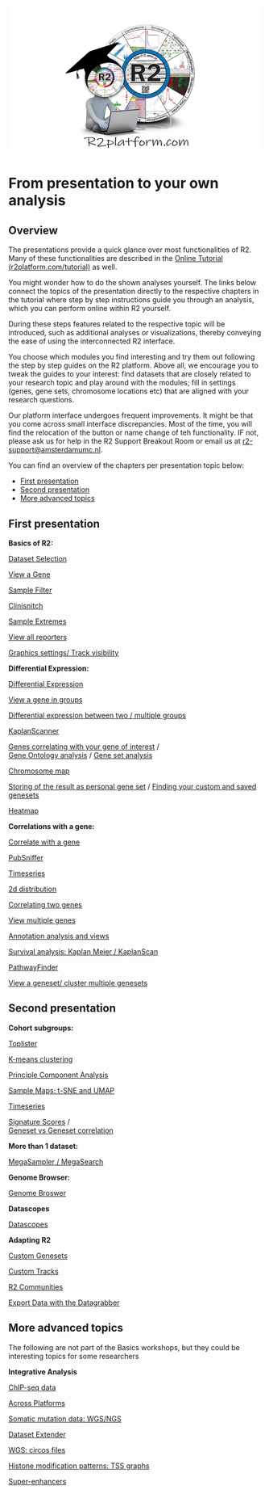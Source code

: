 <a id="r2_introduction_workshop_2024"> </a>

![](_static/images/R2IntroductionWorkshop/trainingpamflet.png)

From presentation to your own analysis
=======

Overview
---
The presentations provide a quick glance over most functionalities of R2. Many of these functionalities are described in the [Online Tutorial (r2platform.com/tutorial)](https://r2-tutorials.readthedocs.io/) as well.  

You might wonder how to do the shown analyses yourself. The links below connect the topics of the presentation directly to the respective chapters in the tutorial where step by step instructions guide you through an analysis, which you can perform online within R2 yourself. 

During these steps features related to the respective topic will be introduced, such as additional analyses or visualizations, thereby conveying the ease of using the interconnected R2 interface.   

You choose which modules you find interesting and try them out following the step by step guides on the R2 platform. Above all, we encourage you to tweak the guides to your interest: find datasets that are closely related to your research topic and play around with the modules; fill in settings (genes, gene sets, chromosome locations etc) that are aligned with your research questions. 
  
Our platform interface undergoes frequent improvements. It might be that you come across small interface discrepancies. Most of the time, you will find the relocation of the button or name change of teh functionality. IF not, please ask us for help in the R2 Support Breakout Room or email us at r2-support@amsterdamumc.nl.  

You can find an overview of the chapters per presentation topic below:  
  
* [First presentation](https://r2-training-courses.readthedocs.io/en/latest/R2IntroductionWorkshop.html#first-presentation)  
* [Second presentation](https://r2-training-courses.readthedocs.io/en/latest/R2IntroductionWorkshop.html#second-presentation)
* [More advanced topics](https://r2-training-courses.readthedocs.io/en/latest/R2IntroductionWorkshop.html#more-advanced-topics)  
  

First presentation
--- 
  
**Basics of R2:**  

[Dataset Selection](https://r2-tutorials.readthedocs.io/en/latest/Using_Datasets.html)   

[View a Gene](https://r2-tutorials.readthedocs.io/en/latest/One_Gene_View.html)  

[Sample Filter](https://r2-tutorials.readthedocs.io/en/latest/One_Gene_View.html)  

[Clinisnitch](https://r2-tutorials.readthedocs.io/en/latest/One_Gene_View.html)  

[Sample Extremes](https://r2-tutorials.readthedocs.io/en/latest/Handyparts.html)  

[View all reporters](https://r2-tutorials.readthedocs.io/en/latest/One_Gene_View.html)  

[Graphics settings/ Track visibility](https://r2-tutorials.readthedocs.io/en/latest/One_Gene_View.html)  
  
**Differential Expression:**  

[Differential Expression](https://r2-tutorials.readthedocs.io/en/latest/Differential_Expression.html)  

[View a gene in groups](https://r2-tutorials.readthedocs.io/en/latest/One_Gene_View.html)  
  
[Differential expression between two / multiple groups](https://r2-tutorials.readthedocs.io/en/latest/Differential_Expression.html)  

[KaplanScanner](https://r2-tutorials.readthedocs.io/en/latest/Kaplan_Meier.html)  

[Genes correlating with your gene of interest](https://r2-tutorials.readthedocs.io/en/latest/Correlating_Genes.html)  /  
[Gene Ontology analysis](https://r2-tutorials.readthedocs.io/en/latest/Correlating_Genes.html) / 
[Gene set analysis](https://r2-tutorials.readthedocs.io/en/latest/Correlating_Genes.html?)  

[Chromosome map](https://r2-tutorials.readthedocs.io/en/latest/Correlating_Genes.html)  

[Storing of the result as personal gene set](https://r2-tutorials.readthedocs.io/en/latest/Correlating_Genes.html) / [Finding your custom and saved genesets](https://r2-tutorials.readthedocs.io/en/latest/Adapting_R2.html#step-3-create-your-custom-genesets)  

[Heatmap](https://r2-tutorials.readthedocs.io/en/latest/Using_And_Creating_Genesets.htmlp)  
  
  
**Correlations with a gene:**  

[Correlate with a gene](https://r2-tutorials.readthedocs.io/en/latest/Correlating_Genes.html)  

[PubSniffer](https://r2-tutorials.readthedocs.io/en/latest/Correlating_Genes.html)

[Timeseries](https://r2-tutorials.readthedocs.io/en/latest/Analysing_Time_Series.html)  

[2d distribution](https://r2-tutorials.readthedocs.io/en/latest/Multiple_Datasets.html)  

[Correlating two genes](https://r2-tutorials.readthedocs.io/en/latest/Correlating_Genes.html)  
  
[View multiple genes](https://r2-tutorials.readthedocs.io/en/latest/Multiple_Genes_View.html#multiple-genes-view)  

[Annotation analysis and views](https://r2-tutorials.readthedocs.io/en/latest/Annotation_Analyses.html)  

[Survival analysis: Kaplan Meier / KaplanScan](https://r2-tutorials.readthedocs.io/en/latest/Kaplan_Meier.html)  

[PathwayFinder](https://r2-tutorials.readthedocs.io/en/latest/Pathway_Finder.html)  

[View a geneset/ cluster multiple genesets](https://r2-tutorials.readthedocs.io/en/latest/Using_And_Creating_Genesets.html)





Second presentation
---
**Cohort subgroups:**  

[Toplister](https://r2-tutorials.readthedocs.io/en/latest/Using_And_Creating_Genesets.html)

[K-means clustering](https://r2-tutorials.readthedocs.io/en/latest/K_Means_Clustering.html#k-means-clustering-in-r2)

[Principle Component Analysis](https://r2-tutorials.readthedocs.io/en/latest/Principle_Components_Analysis.html)  

[Sample Maps: t-SNE and UMAP](https://r2-tutorials.readthedocs.io/en/latest/tSNE_dimensionality_reduction.html)

[Timeseries](https://r2-tutorials.readthedocs.io/en/latest/Analysing_Time_Series.html)  

[Signature Scores](https://r2-tutorials.readthedocs.io/en/latest/Using_Signatures.html) /  
[Geneset vs Geneset correlation](https://r2-tutorials.readthedocs.io/en/latest/Using_Signatures.html)  
  
  
**More than 1 dataset:**  

[MegaSampler / MegaSearch](https://r2-tutorials.readthedocs.io/en/latest/Multiple_Datasets.html)  
  
  
**Genome Browser:**  

[Genome Broswer](https://r2-tutorials.readthedocs.io/en/latest/Using_The_Genome_Browser.html)  
  
  
**Datascopes**  

[Datascopes](https://r2-tutorials.readthedocs.io/en/latest/DataScopes.html)  
  
  
**Adapting R2**  

[Custom Genesets](https://r2-tutorials.readthedocs.io/en/latest/Adapting_R2.html#step-3-create-your-custom-genesets)  
  
[Custom Tracks](https://r2-tutorials.readthedocs.io/en/latest/Adapting_R2.html#step-5-upload-your-own-tracks)  
  
[R2 Communities](https://r2-tutorials.readthedocs.io/en/latest/Adapting_R2.html#step-6-cooperate-through-r2-sharing-tracks-creating-communities)  

[Export Data with the Datagrabber](https://r2-tutorials.readthedocs.io/en/latest/Exporting_Data.html)  
  
  

More advanced topics 
---
The following are not part of the Basics workshops, but they could be interesting topics for some researchers

**Integrative Analysis**  

[ChIP-seq data](https://r2-tutorials.readthedocs.io/en/latest/Integrative_analysis_ChIP-Seq_data.html)

[Across Platforms](https://r2-tutorials.readthedocs.io/en/latest/Integrative_analysis_expression_methylation.html)  

[Somatic mutation data: WGS/NGS](https://r2-tutorials.readthedocs.io/en/latest/Integrative_analysis_WGS_data.html)  
  
[Dataset Extender](https://r2-tutorials.readthedocs.io/en/latest/Integrative_analysis_expression_methylation.html#step-2-correlate-two-datatypes)

[WGS: circos files](https://r2-tutorials.readthedocs.io/en/latest/Integrative_analysis_WGS_data.htm)  

[Histone modification patterns: TSS graphs](https://r2-tutorials.readthedocs.io/en/latest/Integrative_analysis_ChIP-Seq_data.html#step-3-exploring-histone-modification-patterns)  

[Super-enhancers](https://r2-tutorials.readthedocs.io/en/latest/Integrative_analysis_ChIP-Seq_data.html#super-enhancers)  

